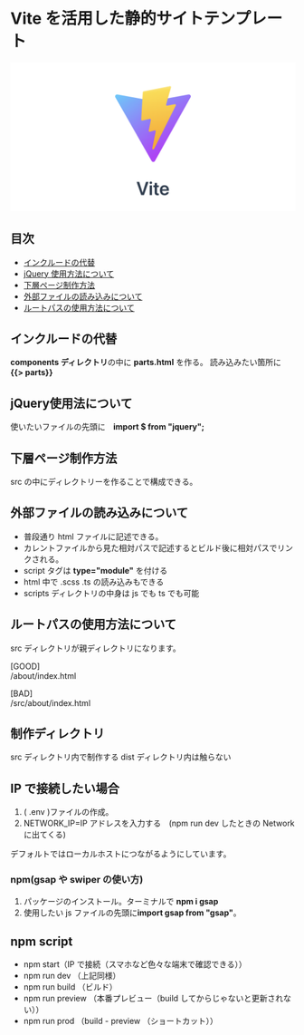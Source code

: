 # Vite を活用した静的サイトテンプレート

![viteロゴ](./src/images/vite.png)

## 目次

- [インクルードの代替](#include)
- [jQuery 使用方法について](#jquery)
- [下層ページ制作方法](#sub-page)
- [外部ファイルの読み込みについて](#other-file)
- [ルートパスの使用方法について](#root-path)

<h2 id="include">インクルードの代替</h2>

**components ディレクトリ**の中に **parts.html** を作る。
読み込みたい箇所に **{{> parts}}**

<h2 id="jquery">jQuery使用法について</h2>

使いたいファイルの先頭に　**import $ from "jquery";**

<h2 id="sub-page">下層ページ制作方法</h2>

src の中にディレクトリーを作ることで構成できる。

<h2 id="other-file">外部ファイルの読み込みについて</h2>

- 普段通り html ファイルに記述できる。
- カレントファイルから見た相対パスで記述するとビルド後に相対パスでリンクされる。
- script タグは **type="module"** を付ける
- html 中で .scss .ts の読み込みもできる
- scripts ディレクトリの中身は js でも ts でも可能

<h2 id="root-path">ルートパスの使用方法について</h2>

src ディレクトリが親ディレクトリになります。

[GOOD]<br>
/about/index.html

[BAD]<br>
/src/about/index.html

## 制作ディレクトリ

src ディレクトリ内で制作する
dist ディレクトリ内は触らない

## IP で接続したい場合

1. ( .env )ファイルの作成。
2. NETWORK_IP=IP アドレスを入力する　(npm run dev したときの Network に出てくる)

デフォルトではローカルホストにつながるようにしています。

### npm(gsap や swiper の使い方)

1. パッケージのインストール。ターミナルで **npm i gsap**
2. 使用したい js ファイルの先頭に**import gsap from "gsap"**。

## npm script

- npm start（IP で接続（スマホなど色々な端末で確認できる））
- npm run dev （上記同様）
- npm run build （ビルド）
- npm run preview （本番プレビュー（build してからじゃないと更新されない））
- npm run prod （build - preview （ショートカット））
